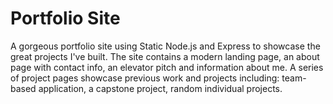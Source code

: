 # Portfolio Site

A gorgeous portfolio site using Static Node.js and Express to showcase the great projects I've built. The site contains a modern landing page, an about page with contact info, an elevator pitch and information about me. A series of project pages showcase previous work and projects including: team-based application, a capstone project, random individual projects.
